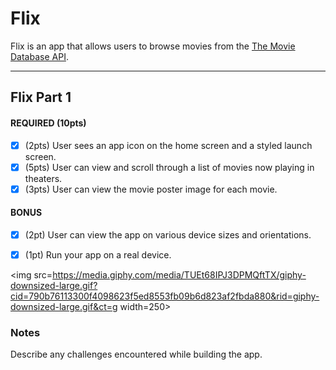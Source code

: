 # Flix

Flix is an app that allows users to browse movies from the [The Movie Database API](http://docs.themoviedb.apiary.io/#).


---

## Flix Part 1


#### REQUIRED (10pts)
- [x] (2pts) User sees an app icon on the home screen and a styled launch screen.
- [x] (5pts) User can view and scroll through a list of movies now playing in theaters.
- [x] (3pts) User can view the movie poster image for each movie.

#### BONUS
- [x] (2pt) User can view the app on various device sizes and orientations.
- [x] (1pt) Run your app on a real device.


<img src=https://media.giphy.com/media/TUEt68IPJ3DPMQftTX/giphy-downsized-large.gif?cid=790b76113300f4098623f5ed8553fb09b6d823af2fbda880&rid=giphy-downsized-large.gif&ct=g width=250><br>

### Notes
Describe any challenges encountered while building the app.
